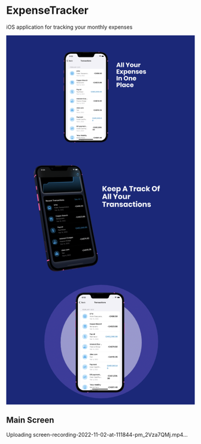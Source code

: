 # ExpenseTracker
iOS application for tracking your monthly expenses 
<div align = "center">
  <img align="center" src= "https://github.com/VinayakBector2002/ExpenseTracker/blob/main/Expense%20Tracker%20Project%20imgs/Screen%20Shot%202022-04-29%20at%2011.30.13%20PM.png" />
  <img align="center" src= "https://github.com/VinayakBector2002/ExpenseTracker/blob/main/Expense%20Tracker%20Project%20imgs/Screen%20Shot%202022-04-29%20at%2011.17.23%20PM.png" />
  <img align="center" src= "https://github.com/VinayakBector2002/ExpenseTracker/blob/main/Expense%20Tracker%20Project%20imgs/Screen%20Shot%202022-04-29%20at%2011.18.39%20PM.png" />
 </div>



## Main Screen 

Uploading screen-recording-2022-11-02-at-111844-pm_2Vza7QMj.mp4…

